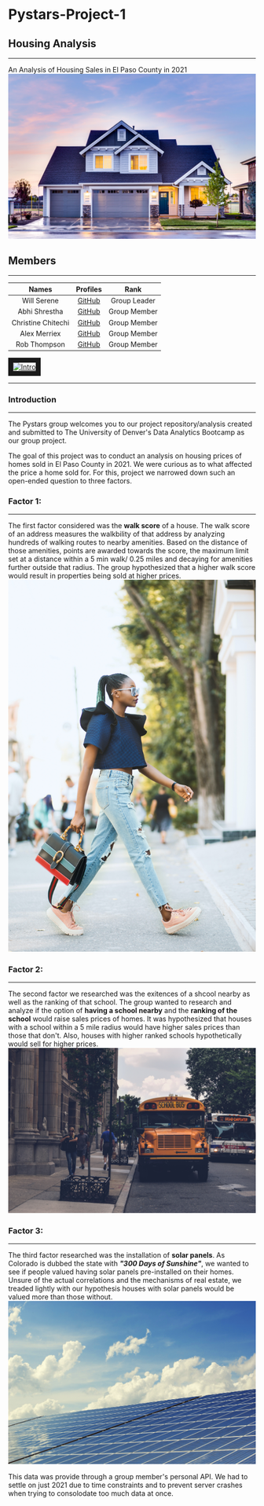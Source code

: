 # Pystars-Project-1

## Housing Analysis
---
An Analysis of Housing Sales in El Paso County in 2021
![House](Images/pexels-binyamin-mellish-106399.jpg "House")

## Members
---
|Names             | Profiles                                |Rank        |
|:----------------:|:---------------------------------------:|:----------:|
|Will Serene       |[GitHub](https://github.com/willserene)  |Group Leader|
|Abhi Shrestha     |[GitHub](https://github.com/abhikenobi)  |Group Member|
|Christine Chitechi|[GitHub](https://github.com/cchitech)    |Group Member|
|Alex Merriex      |[GitHub](https://github.com/amerriex24)  |Group Member|
|Rob Thompson      |[GitHub](https://github.com/rob10thhuman)|Group Member|

<a href="http://www.youtube.com/watch?feature=player_embedded&v=IGneD1n75u8
" target="_blank"><img src="http://img.youtube.com/vi/IGneD1n75u8/0.jpg" 
alt="Intro" width="600" height="450" border="10" /></a>

---
### Introduction
---

The Pystars group welcomes you to our project repository/analysis created and submitted to The University of Denver's Data Analytics Bootcamp as our group project.

The goal of this project was to conduct an analysis on housing prices of homes sold in El Paso County in 2021. We were curious as to what affected the price a home sold for. For this, project we narrowed down such an open-ended question to three factors.

### Factor 1:
---
The first factor considered was the **walk score** of a house. The walk score of an address measures the walkbility of that address by analyzing hundreds of walking routes to nearby amenities. Based on the distance of those amenities, points are awarded towards the score, the maximum limit set at a distance within a 5 min walk/ 0.25 miles and decaying for amenities further outside that radius. The group hypothesized that a higher walk score would result in properties being sold at higher prices.
![Walking](Images/pexels-godisable-jacob-1353029.jpg "Walking")

### Factor 2:
---
The second factor we researched was the exitences of a shcool nearby as well as the ranking of that school. The group wanted to research and analyze if the option of **having a school nearby** and the **ranking of the school** would raise sales prices of homes. It was hypothesized that houses with a school within a 5 mile radius would have higher sales prices than those that don't. Also, houses with higher ranked schools hypothetically would sell for higher prices.
![Schools](Images/pexels-mihai-vlasceanu-1386484.jpg "Schools")


### Factor 3:
---
The third factor researched was the installation of **solar panels**. As Colorado is dubbed the state with ***"300 Days of Sunshine"***, we wanted to see if people valued having solar panels pre-installed on their homes. Unsure of the actual correlations and the mechanisms of real estate, we treaded lightly with our hypothesis houses with solar panels would be valued more than those without.
![Solar](Images/pexels-pixabay-356036.jpg "Solar")

This data was provide through a group member's personal API. We had to settle on just 2021 due to time constraints and to prevent server crashes when trying to consolodate too much data at once.